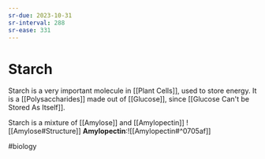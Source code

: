 ```yaml
---
sr-due: 2023-10-31
sr-interval: 288
sr-ease: 331
---
```

# Starch

Starch is a very important molecule in [[Plant Cells]], used to store energy. 
It is a [[Polysaccharides]] made out of [[Glucose]], since [[Glucose Can't be Stored As Itself]].

Starch is a mixture of [[Amylose]] and [[Amylopectin]]
![[Amylose#Structure]]
**Amylopectin**:![[Amylopectin#^0705af]]


#biology 